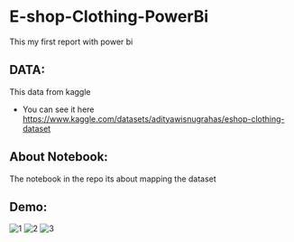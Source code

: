 
# E-shop-Clothing-PowerBi
This my first report with power bi
## DATA:
This data from kaggle
- You can see it here https://www.kaggle.com/datasets/adityawisnugrahas/eshop-clothing-dataset
## About Notebook:
The notebook in the repo its about mapping the dataset
## Demo:
![1](https://user-images.githubusercontent.com/32110361/195113359-e508e583-a53f-483b-b782-db1089fb82a7.png)
![2](https://user-images.githubusercontent.com/32110361/195113381-fa861c63-f932-4036-955f-8c6d6fa35957.png)
![3](https://user-images.githubusercontent.com/32110361/195113421-e5358fe1-6363-4e05-a8b9-aad3e0ef8ac2.png)


